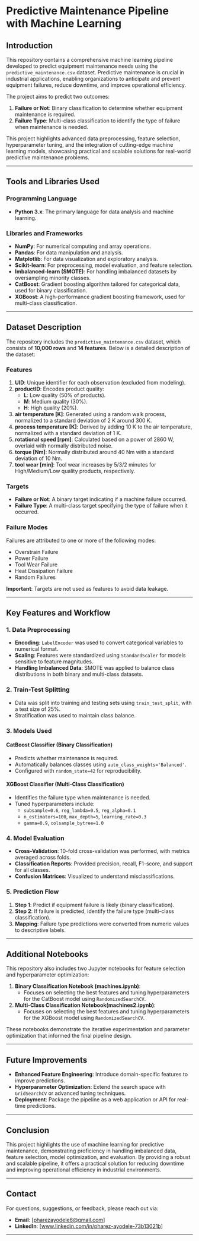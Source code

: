 # Predictive Maintenance Pipeline with Machine Learning

## Introduction
This repository contains a comprehensive machine learning pipeline developed to predict equipment maintenance needs using the `predictive_maintenance.csv` dataset. Predictive maintenance is crucial in industrial applications, enabling organizations to anticipate and prevent equipment failures, reduce downtime, and improve operational efficiency. 

The project aims to predict two outcomes:
1. **Failure or Not**: Binary classification to determine whether equipment maintenance is required.
2. **Failure Type**: Multi-class classification to identify the type of failure when maintenance is needed.

This project highlights advanced data preprocessing, feature selection, hyperparameter tuning, and the integration of cutting-edge machine learning models, showcasing practical and scalable solutions for real-world predictive maintenance problems.

---

## Tools and Libraries Used

### Programming Language
- **Python 3.x**: The primary language for data analysis and machine learning.

### Libraries and Frameworks
- **NumPy**: For numerical computing and array operations.
- **Pandas**: For data manipulation and analysis.
- **Matplotlib**: For data visualization and exploratory analysis.
- **Scikit-learn**: For preprocessing, model evaluation, and feature selection.
- **Imbalanced-learn (SMOTE)**: For handling imbalanced datasets by oversampling minority classes.
- **CatBoost**: Gradient boosting algorithm tailored for categorical data, used for binary classification.
- **XGBoost**: A high-performance gradient boosting framework, used for multi-class classification.

---

## Dataset Description
The repository includes the `predictive_maintenance.csv` dataset, which consists of **10,000 rows** and **14 features**. Below is a detailed description of the dataset:

### Features
1. **UID**: Unique identifier for each observation (excluded from modeling).
2. **productID**: Encodes product quality:
   - **L**: Low quality (50% of products).
   - **M**: Medium quality (30%).
   - **H**: High quality (20%).
3. **air temperature [K]**: Generated using a random walk process, normalized to a standard deviation of 2 K around 300 K.
4. **process temperature [K]**: Derived by adding 10 K to the air temperature, normalized with a standard deviation of 1 K.
5. **rotational speed [rpm]**: Calculated based on a power of 2860 W, overlaid with normally distributed noise.
6. **torque [Nm]**: Normally distributed around 40 Nm with a standard deviation of 10 Nm.
7. **tool wear [min]**: Tool wear increases by 5/3/2 minutes for High/Medium/Low quality products, respectively.

### Targets
- **Failure or Not**: A binary target indicating if a machine failure occurred.
- **Failure Type**: A multi-class target specifying the type of failure when it occurred.

### Failure Modes
Failures are attributed to one or more of the following modes:
- Overstrain Failure
- Power Failure
- Tool Wear Failure
- Heat Dissipation Failure
- Random Failures

**Important**: Targets are not used as features to avoid data leakage.

---

## Key Features and Workflow

### 1. Data Preprocessing
- **Encoding**: `LabelEncoder` was used to convert categorical variables to numerical format.
- **Scaling**: Features were standardized using `StandardScaler` for models sensitive to feature magnitudes.
- **Handling Imbalanced Data**: SMOTE was applied to balance class distributions in both binary and multi-class datasets.

### 2. Train-Test Splitting
- Data was split into training and testing sets using `train_test_split`, with a test size of 25%.
- Stratification was used to maintain class balance.

### 3. Models Used
#### **CatBoost Classifier** (Binary Classification)
- Predicts whether maintenance is required.
- Automatically balances classes using `auto_class_weights='Balanced'`.
- Configured with `random_state=42` for reproducibility.

#### **XGBoost Classifier** (Multi-Class Classification)
- Identifies the failure type when maintenance is needed.
- Tuned hyperparameters include:
  - `subsample=0.6`, `reg_lambda=0.5`, `reg_alpha=0.1`
  - `n_estimators=100`, `max_depth=5`, `learning_rate=0.3`
  - `gamma=0.9`, `colsample_bytree=1.0`

### 4. Model Evaluation
- **Cross-Validation**: 10-fold cross-validation was performed, with metrics averaged across folds.
- **Classification Reports**: Provided precision, recall, F1-score, and support for all classes.
- **Confusion Matrices**: Visualized to understand misclassifications.

### 5. Prediction Flow
1. **Step 1**: Predict if equipment failure is likely (binary classification).
2. **Step 2**: If failure is predicted, identify the failure type (multi-class classification).
3. **Mapping**: Failure type predictions were converted from numeric values to descriptive labels.

---

## Additional Notebooks
This repository also includes two Jupyter notebooks for feature selection and hyperparameter optimization:
1. **Binary Classification Notebook (machines.ipynb)**:
   - Focuses on selecting the best features and tuning hyperparameters for the CatBoost model using `RandomizedSearchCV`.
2. **Multi-Class Classification Notebook(machines2.ipynb)**:
   - Focuses on selecting the best features and tuning hyperparameters for the XGBoost model using `RandomizedSearchCV`.

These notebooks demonstrate the iterative experimentation and parameter optimization that informed the final pipeline design.

---

## Future Improvements
- **Enhanced Feature Engineering**: Introduce domain-specific features to improve predictions.
- **Hyperparameter Optimization**: Extend the search space with `GridSearchCV` or advanced tuning techniques.
- **Deployment**: Package the pipeline as a web application or API for real-time predictions.

---

## Conclusion
This project highlights the use of machine learning for predictive maintenance, demonstrating proficiency in handling imbalanced data, feature selection, model optimization, and evaluation. By providing a robust and scalable pipeline, it offers a practical solution for reducing downtime and improving operational efficiency in industrial environments.

---

## Contact
For questions, suggestions, or feedback, please reach out via:
- **Email**: [pharezayodele6@gmail.com]
- **LinkedIn**: [www.linkedin.com/in/pharez-ayodele-73b13021b]

---
